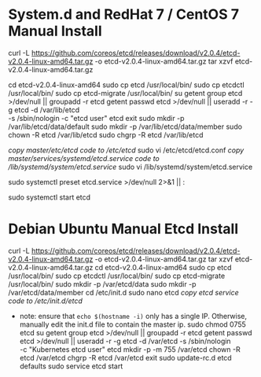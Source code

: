 

System.d and RedHat 7 / CentOS 7 Manual Install
=======
curl -L  https://github.com/coreos/etcd/releases/download/v2.0.4/etcd-v2.0.4-linux-amd64.tar.gz -o etcd-v2.0.4-linux-amd64.tar.gz
tar xzvf etcd-v2.0.4-linux-amd64.tar.gz

cd etcd-v2.0.4-linux-amd64
sudo cp etcd /usr/local/bin/
sudo cp etcdctl /usr/local/bin/
sudo cp etcd-migrate /usr/local/bin/
su
getent group etcd >/dev/null || groupadd -r etcd
getent passwd etcd >/dev/null || useradd -r -g etcd -d /var/lib/etcd \
  -s /sbin/nologin -c "etcd user" etcd
exit
sudo mkdir -p /var/lib/etcd/data/default
sudo mkdir -p /var/lib/etcd/data/member
sudo chown -R etcd /var/lib/etcd
sudo chgrp -R etcd /var/lib/etcd


*copy master/etc/etcd code to /etc/etcd*
sudo vi /etc/etcd/etcd.conf
*copy master/services/systemd/etcd.service code to /lib/systemd/system/etcd.service*
sudo vi /lib/systemd/system/etcd.service

sudo systemctl preset etcd.service >/dev/null 2>&1 || :

sudo systemctl start etcd

Debian Ubuntu Manual Etcd Install
=======
curl -L  https://github.com/coreos/etcd/releases/download/v2.0.4/etcd-v2.0.4-linux-amd64.tar.gz -o etcd-v2.0.4-linux-amd64.tar.gz
tar xzvf etcd-v2.0.4-linux-amd64.tar.gz
cd etcd-v2.0.4-linux-amd64
sudo cp etcd /usr/local/bin/
sudo cp etcdctl /usr/local/bin/
sudo cp etcd-migrate /usr/local/bin/
sudo mkdir -p /var/etcd/data
sudo mkdir -p /var/etcd/data/member
cd /etc/init.d
sudo nano etcd
*copy etcd service code to /etc/init.d/etcd*
- note: ensure that `echo $(hostname -i)` only has a single IP. Otherwise, manually edit the init.d file to contain the master ip.
sudo chmod 0755 etcd
su
getent group etcd >/dev/null || groupadd -r etcd
getent passwd etcd >/dev/null || useradd -r -g etcd -d /var/etcd -s /sbin/nologin \
        -c "Kubernetes etcd user" etcd
mkdir -p -m 755 /var/etcd
chown -R etcd /var/etcd
chgrp -R etcd /var/etcd
exit
sudo update-rc.d etcd defaults
sudo service etcd start
